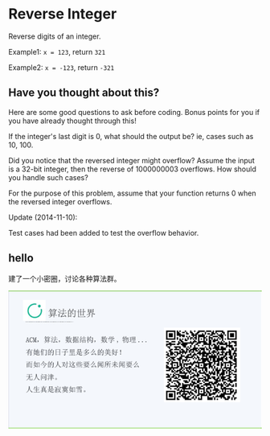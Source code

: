 # Reverse Integer 

Reverse digits of an integer.  

Example1: `x = 123`, return `321`  

Example2: `x = -123`, return `-321`  

## Have you thought about this?

Here are some good questions to ask before coding. Bonus points for you if you have already thought through this!  

If the integer's last digit is 0, what should the output be? ie, cases such as 10, 100.  

Did you notice that the reversed integer might overflow? Assume the input is a 32-bit integer, then the reverse of 1000000003 overflows. How should you handle such cases?  

For the purpose of this problem, assume that your function returns 0 when the reversed integer overflows.  

Update (2014-11-10):  

Test cases had been added to test the overflow behavior.  



## hello

建了一个小密圈，讨论各种算法群。  

![小密圈](/images/suanfa_xiaomiquan.jpg)

